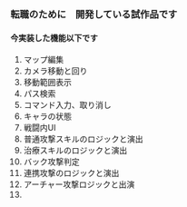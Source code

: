 ### 転職のために　開発している試作品です
#### 今実装した機能以下です
1. マップ編集
2. カメラ移動と回り
3. 移動範囲表示
4. パス検索
5. コマンド入力、取り消し
6. キャラの状態
7. 戦闘内UI
8. 普通攻撃スキルのロジックと演出
9. 治療スキルのロジックと演出
10. バック攻撃判定
11. 連携攻撃のロジックと演出
12. アーチャー攻撃ロジックと出演
13. 
